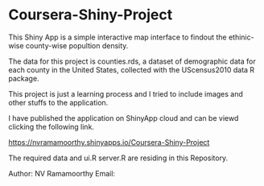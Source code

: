 # Coursera-Shiny-Project

This Shiny App is a simple  interactive map interface to findout the ethinic-wise county-wise popultion density.

The data for this project is counties.rds, a dataset of demographic data for each county in the United States, 
collected with the UScensus2010 data R package.

This project is just a learning process and I tried to include images and other stuffs to the application.

I have published the application on ShinyApp cloud and can be viewd clicking the following link.

 https://nvramamoorthy.shinyapps.io/Coursera-Shiny-Project
 
The required data and ui.R server.R are residing in this Repository.

 



Author: NV Ramamoorthy
Email: 
